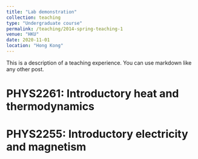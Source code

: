 ```yaml
---
title: "Lab demonstration"
collection: teaching
type: "Undergraduate course"
permalink: /teaching/2014-spring-teaching-1
venue: "HKU"
date: 2020-11-01
location: "Hong Kong"
---
```


This is a description of a teaching experience. You can use markdown like any other post.

PHYS2261: Introductory heat and thermodynamics
======

PHYS2255: Introductory electricity and magnetism 
======
